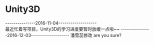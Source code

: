 # Unity3D
---------------2016-11-04-------------------    
最近忙着写项目，Unity3D的学习进度要暂时放缓一点啦~~
---------------2016-12-03-------------------
潘雪蕊修改
are you sure?

